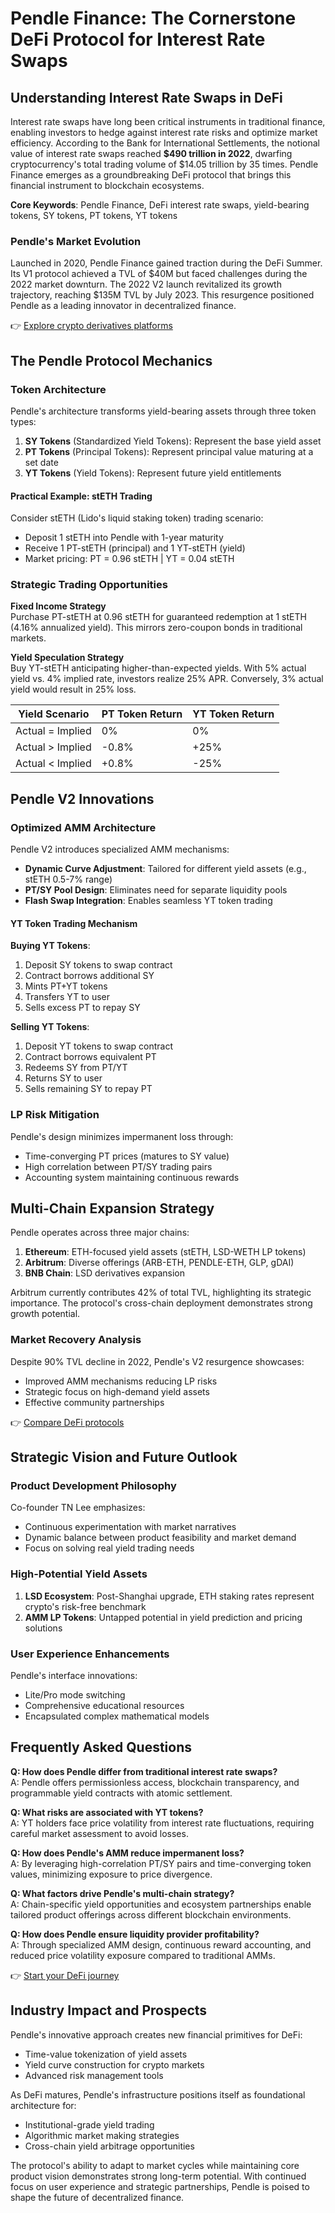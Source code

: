 # Pendle Finance: The Cornerstone DeFi Protocol for Interest Rate Swaps

## Understanding Interest Rate Swaps in DeFi

Interest rate swaps have long been critical instruments in traditional finance, enabling investors to hedge against interest rate risks and optimize market efficiency. According to the Bank for International Settlements, the notional value of interest rate swaps reached **$490 trillion in 2022**, dwarfing cryptocurrency's total trading volume of $14.05 trillion by 35 times. Pendle Finance emerges as a groundbreaking DeFi protocol that brings this financial instrument to blockchain ecosystems.

**Core Keywords**: Pendle Finance, DeFi interest rate swaps, yield-bearing tokens, SY tokens, PT tokens, YT tokens

### Pendle's Market Evolution

Launched in 2020, Pendle Finance gained traction during the DeFi Summer. Its V1 protocol achieved a TVL of $40M but faced challenges during the 2022 market downturn. The 2022 V2 launch revitalized its growth trajectory, reaching $135M TVL by July 2023. This resurgence positioned Pendle as a leading innovator in decentralized finance.

👉 [Explore crypto derivatives platforms](https://bit.ly/okx-bonus)

## The Pendle Protocol Mechanics

### Token Architecture

Pendle's architecture transforms yield-bearing assets through three token types:

1. **SY Tokens** (Standardized Yield Tokens): Represent the base yield asset
2. **PT Tokens** (Principal Tokens): Represent principal value maturing at a set date
3. **YT Tokens** (Yield Tokens): Represent future yield entitlements

#### Practical Example: stETH Trading

Consider stETH (Lido's liquid staking token) trading scenario:
- Deposit 1 stETH into Pendle with 1-year maturity
- Receive 1 PT-stETH (principal) and 1 YT-stETH (yield)
- Market pricing: PT = 0.96 stETH | YT = 0.04 stETH

### Strategic Trading Opportunities

**Fixed Income Strategy**  
Purchase PT-stETH at 0.96 stETH for guaranteed redemption at 1 stETH (4.16% annualized yield). This mirrors zero-coupon bonds in traditional markets.

**Yield Speculation Strategy**  
Buy YT-stETH anticipating higher-than-expected yields. With 5% actual yield vs. 4% implied rate, investors realize 25% APR. Conversely, 3% actual yield would result in 25% loss.

| Yield Scenario         | PT Token Return | YT Token Return |
|------------------------|-----------------|-----------------|
| Actual = Implied       | 0%              | 0%              |
| Actual > Implied       | -0.8%           | +25%            |
| Actual < Implied       | +0.8%           | -25%            |

## Pendle V2 Innovations

### Optimized AMM Architecture

Pendle V2 introduces specialized AMM mechanisms:
- **Dynamic Curve Adjustment**: Tailored for different yield assets (e.g., stETH 0.5-7% range)
- **PT/SY Pool Design**: Eliminates need for separate liquidity pools
- **Flash Swap Integration**: Enables seamless YT token trading

#### YT Token Trading Mechanism

**Buying YT Tokens**:
1. Deposit SY tokens to swap contract
2. Contract borrows additional SY
3. Mints PT+YT tokens
4. Transfers YT to user
5. Sells excess PT to repay SY

**Selling YT Tokens**:
1. Deposit YT tokens to swap contract
2. Contract borrows equivalent PT
3. Redeems SY from PT/YT
4. Returns SY to user
5. Sells remaining SY to repay PT

### LP Risk Mitigation

Pendle's design minimizes impermanent loss through:
- Time-converging PT prices (matures to SY value)
- High correlation between PT/SY trading pairs
- Accounting system maintaining continuous rewards

## Multi-Chain Expansion Strategy

Pendle operates across three major chains:
1. **Ethereum**: ETH-focused yield assets (stETH, LSD-WETH LP tokens)
2. **Arbitrum**: Diverse offerings (ARB-ETH, PENDLE-ETH, GLP, gDAI)
3. **BNB Chain**: LSD derivatives expansion

Arbitrum currently contributes 42% of total TVL, highlighting its strategic importance. The protocol's cross-chain deployment demonstrates strong growth potential.

### Market Recovery Analysis

Despite 90% TVL decline in 2022, Pendle's V2 resurgence showcases:
- Improved AMM mechanisms reducing LP risks
- Strategic focus on high-demand yield assets
- Effective community partnerships

👉 [Compare DeFi protocols](https://bit.ly/okx-bonus)

## Strategic Vision and Future Outlook

### Product Development Philosophy

Co-founder TN Lee emphasizes:
- Continuous experimentation with market narratives
- Dynamic balance between product feasibility and market demand
- Focus on solving real yield trading needs

### High-Potential Yield Assets

1. **LSD Ecosystem**: Post-Shanghai upgrade, ETH staking rates represent crypto's risk-free benchmark
2. **AMM LP Tokens**: Untapped potential in yield prediction and pricing solutions

### User Experience Enhancements

Pendle's interface innovations:
- Lite/Pro mode switching
- Comprehensive educational resources
- Encapsulated complex mathematical models

## Frequently Asked Questions

**Q: How does Pendle differ from traditional interest rate swaps?**  
A: Pendle offers permissionless access, blockchain transparency, and programmable yield contracts with atomic settlement.

**Q: What risks are associated with YT tokens?**  
A: YT holders face price volatility from interest rate fluctuations, requiring careful market assessment to avoid losses.

**Q: How does Pendle's AMM reduce impermanent loss?**  
A: By leveraging high-correlation PT/SY pairs and time-converging token values, minimizing exposure to price divergence.

**Q: What factors drive Pendle's multi-chain strategy?**  
A: Chain-specific yield opportunities and ecosystem partnerships enable tailored product offerings across different blockchain environments.

**Q: How does Pendle ensure liquidity provider profitability?**  
A: Through specialized AMM design, continuous reward accounting, and reduced price volatility exposure compared to traditional AMMs.

👉 [Start your DeFi journey](https://bit.ly/okx-bonus)

## Industry Impact and Prospects

Pendle's innovative approach creates new financial primitives for DeFi:
- Time-value tokenization of yield assets
- Yield curve construction for crypto markets
- Advanced risk management tools

As DeFi matures, Pendle's infrastructure positions itself as foundational architecture for:
- Institutional-grade yield trading
- Algorithmic market making strategies
- Cross-chain yield arbitrage opportunities

The protocol's ability to adapt to market cycles while maintaining core product vision demonstrates strong long-term potential. With continued focus on user experience and strategic partnerships, Pendle is poised to shape the future of decentralized finance.